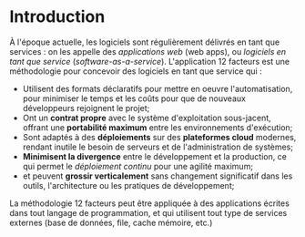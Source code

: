 Introduction
============

À l'époque actuelle, les logiciels sont régulièrement délivrés en tant que services : on les appelle des *applications web* (web apps), ou *logiciels en tant que service* (*software-as-a-service*). L'application 12 facteurs est une méthodologie pour concevoir des logiciels en tant que service qui :

* Utilisent des formats déclaratifs pour mettre en oeuvre l'automatisation, pour minimiser le temps et les coûts pour que de nouveaux développeurs rejoignent le projet;
* Ont un **contrat propre** avec le système d'exploitation sous-jacent, offrant une **portabilité maximum** entre les environnements d'exécution;
* Sont adaptés à des **déploiements** sur des **plateformes cloud** modernes, rendant inutile le besoin de serveurs et de l'administration de systèmes;
* **Minimisent la divergence** entre le développement et la production, ce qui permet le *déploiement continu* pour une agilité maximum;
* et peuvent **grossir verticalement** sans changement significatif dans les outils, l'architecture ou les pratiques de développement;

La méthodologie 12 facteurs peut être appliquée à des applications écrites dans tout langage de programmation, et qui utilisent tout type de services externes (base de données, file, cache mémoire, etc.)
